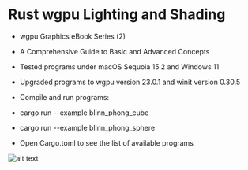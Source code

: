 # Rust wgpu Lighting and Shading

* wgpu Graphics eBook Series (2)
* A Comprehensive Guide to Basic and Advanced Concepts

* Tested programs under macOS Sequoia 15.2 and Windows 11
* Upgraded programs to wgpu version 23.0.1 and winit version 0.30.5

* Compile and run programs:
* cargo run --example blinn_phong_cube
* cargo run --example blinn_phong_sphere

* Open Cargo.toml to see the list of available programs

![alt text](https://github.com/carlosvneto/wgpu-lighting/blob/main/images/ebook_cover.png?raw=true)
